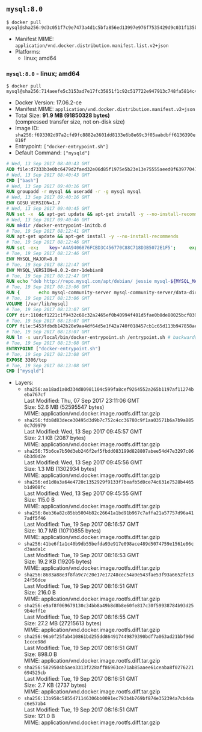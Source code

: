 ## `mysql:8.0`

```console
$ docker pull mysql@sha256:9d3c051f7c9e7473a4d1c5bfa856ed13997e976f7535429d9c031f135bd6302e
```

-	Manifest MIME: `application/vnd.docker.distribution.manifest.list.v2+json`
-	Platforms:
	-	linux; amd64

### `mysql:8.0` - linux; amd64

```console
$ docker pull mysql@sha256:714aeefe5c3153ad7e17fc35851f1c92c517722e947913c748fa5814c4a90673
```

-	Docker Version: 17.06.2-ce
-	Manifest MIME: `application/vnd.docker.distribution.manifest.v2+json`
-	Total Size: **91.9 MB (91850328 bytes)**  
	(compressed transfer size, not on-disk size)
-	Image ID: `sha256:f693302d97a2cfd9fc8882e3601dd8133e6b8e69c3f05aabdbff6136390e816f`
-	Entrypoint: `["docker-entrypoint.sh"]`
-	Default Command: `["mysqld"]`

```dockerfile
# Wed, 13 Sep 2017 08:40:43 GMT
ADD file:d7333b3e0bc6479d2faed32e06d85f1975e5b23e13e75555aeed0f639770413b in / 
# Wed, 13 Sep 2017 08:40:43 GMT
CMD ["bash"]
# Wed, 13 Sep 2017 09:40:16 GMT
RUN groupadd -r mysql && useradd -r -g mysql mysql
# Wed, 13 Sep 2017 09:40:16 GMT
ENV GOSU_VERSION=1.7
# Wed, 13 Sep 2017 09:40:45 GMT
RUN set -x 	&& apt-get update && apt-get install -y --no-install-recommends ca-certificates wget && rm -rf /var/lib/apt/lists/* 	&& wget -O /usr/local/bin/gosu "https://github.com/tianon/gosu/releases/download/$GOSU_VERSION/gosu-$(dpkg --print-architecture)" 	&& wget -O /usr/local/bin/gosu.asc "https://github.com/tianon/gosu/releases/download/$GOSU_VERSION/gosu-$(dpkg --print-architecture).asc" 	&& export GNUPGHOME="$(mktemp -d)" 	&& gpg --keyserver ha.pool.sks-keyservers.net --recv-keys B42F6819007F00F88E364FD4036A9C25BF357DD4 	&& gpg --batch --verify /usr/local/bin/gosu.asc /usr/local/bin/gosu 	&& rm -r "$GNUPGHOME" /usr/local/bin/gosu.asc 	&& chmod +x /usr/local/bin/gosu 	&& gosu nobody true 	&& apt-get purge -y --auto-remove ca-certificates wget
# Wed, 13 Sep 2017 09:40:46 GMT
RUN mkdir /docker-entrypoint-initdb.d
# Tue, 19 Sep 2017 08:12:41 GMT
RUN apt-get update && apt-get install -y --no-install-recommends 		pwgen 		openssl 		perl 	&& rm -rf /var/lib/apt/lists/*
# Tue, 19 Sep 2017 08:12:46 GMT
RUN set -ex; 	key='A4A9406876FCBD3C456770C88C718D3B5072E1F5'; 	export GNUPGHOME="$(mktemp -d)"; 	gpg --keyserver ha.pool.sks-keyservers.net --recv-keys "$key"; 	gpg --export "$key" > /etc/apt/trusted.gpg.d/mysql.gpg; 	rm -r "$GNUPGHOME"; 	apt-key list > /dev/null
# Tue, 19 Sep 2017 08:12:46 GMT
ENV MYSQL_MAJOR=8.0
# Tue, 19 Sep 2017 08:12:47 GMT
ENV MYSQL_VERSION=8.0.2-dmr-1debian8
# Tue, 19 Sep 2017 08:12:47 GMT
RUN echo "deb http://repo.mysql.com/apt/debian/ jessie mysql-${MYSQL_MAJOR}" > /etc/apt/sources.list.d/mysql.list
# Tue, 19 Sep 2017 08:13:06 GMT
RUN { 		echo mysql-community-server mysql-community-server/data-dir select ''; 		echo mysql-community-server mysql-community-server/root-pass password ''; 		echo mysql-community-server mysql-community-server/re-root-pass password ''; 		echo mysql-community-server mysql-community-server/remove-test-db select false; 	} | debconf-set-selections 	&& apt-get update && apt-get install -y mysql-community-client-core="${MYSQL_VERSION}" mysql-community-server-core="${MYSQL_VERSION}" && rm -rf /var/lib/apt/lists/* 	&& rm -rf /var/lib/mysql && mkdir -p /var/lib/mysql /var/run/mysqld 	&& chown -R mysql:mysql /var/lib/mysql /var/run/mysqld 	&& chmod 777 /var/run/mysqld
# Tue, 19 Sep 2017 08:13:06 GMT
VOLUME [/var/lib/mysql]
# Tue, 19 Sep 2017 08:13:07 GMT
COPY dir:110dcf1221c1f9432c68c32a2465ef0b40994f401d5fae0b0de80025bcf839a5 in /etc/mysql/ 
# Tue, 19 Sep 2017 08:13:07 GMT
COPY file:5453fdbdb142b28e9aa4df64d5e1f42a740f018457cb1c65d113b947858ae314 in /usr/local/bin/ 
# Tue, 19 Sep 2017 08:13:07 GMT
RUN ln -s usr/local/bin/docker-entrypoint.sh /entrypoint.sh # backwards compat
# Tue, 19 Sep 2017 08:13:08 GMT
ENTRYPOINT ["docker-entrypoint.sh"]
# Tue, 19 Sep 2017 08:13:08 GMT
EXPOSE 3306/tcp
# Tue, 19 Sep 2017 08:13:08 GMT
CMD ["mysqld"]
```

-	Layers:
	-	`sha256:aa18ad1a0d334d80981104c599fa8cef9264552a265b1197af11274beba767cf`  
		Last Modified: Thu, 07 Sep 2017 23:11:06 GMT  
		Size: 52.6 MB (52595547 bytes)  
		MIME: application/vnd.docker.image.rootfs.diff.tar.gzip
	-	`sha256:fdb8d83dece30495d3d9b7c752c4cc36780c9f1aa03571b6a7b9a8850c7d9979`  
		Last Modified: Wed, 13 Sep 2017 09:45:57 GMT  
		Size: 2.1 KB (2087 bytes)  
		MIME: application/vnd.docker.image.rootfs.diff.tar.gzip
	-	`sha256:75b6ce7b50d3eb246f2ef5fbdd083199d828807abee54d47e3297c866b3d0d2e`  
		Last Modified: Wed, 13 Sep 2017 09:45:56 GMT  
		Size: 1.3 MB (1302934 bytes)  
		MIME: application/vnd.docker.image.rootfs.diff.tar.gzip
	-	`sha256:ed1d0a3a64e4720c1352929f9133f7beafb5d0ce74c631e7528b4465b1d908fc`  
		Last Modified: Wed, 13 Sep 2017 09:45:55 GMT  
		Size: 115.0 B  
		MIME: application/vnd.docker.image.rootfs.diff.tar.gzip
	-	`sha256:8eb36a82c85bb5004b82c26641a1bd91b967c7affa21a57757d96a417adf5f46`  
		Last Modified: Tue, 19 Sep 2017 08:16:57 GMT  
		Size: 10.7 MB (10710855 bytes)  
		MIME: application/vnd.docker.image.rootfs.diff.tar.gzip
	-	`sha256:41be6f1a1c40b9db55befda93e917e098ace489d5074759e1561e86cd3aada1c`  
		Last Modified: Tue, 19 Sep 2017 08:16:53 GMT  
		Size: 19.2 KB (19205 bytes)  
		MIME: application/vnd.docker.image.rootfs.diff.tar.gzip
	-	`sha256:8683a88e3f8fa9c7c20e17e17248cec54a9e543fae53f93a6652fe1324f56dce`  
		Last Modified: Tue, 19 Sep 2017 08:16:51 GMT  
		Size: 216.0 B  
		MIME: application/vnd.docker.image.rootfs.diff.tar.gzip
	-	`sha256:e9af8f069679130c34bb8a49b8d8b8e60fe817c30f59938784b93d259b4eff1e`  
		Last Modified: Tue, 19 Sep 2017 08:16:55 GMT  
		Size: 27.2 MB (27215613 bytes)  
		MIME: application/vnd.docker.image.rootfs.diff.tar.gzip
	-	`sha256:96a0f25fab410861bd255dd864917449879390bdf7a063ad21bbf96d1ccce98d`  
		Last Modified: Tue, 19 Sep 2017 08:16:51 GMT  
		Size: 898.0 B  
		MIME: application/vnd.docker.image.rootfs.diff.tar.gzip
	-	`sha256:5829504b5aea3313f228aff86963ce71ab85aaee61ceaba8f0276221694525cb`  
		Last Modified: Tue, 19 Sep 2017 08:16:51 GMT  
		Size: 2.7 KB (2737 bytes)  
		MIME: application/vnd.docker.image.rootfs.diff.tar.gzip
	-	`sha256:13b958c5855471146306bb0091ec793b4b769bf874e352394a7cb4dac6e57ab4`  
		Last Modified: Tue, 19 Sep 2017 08:16:51 GMT  
		Size: 121.0 B  
		MIME: application/vnd.docker.image.rootfs.diff.tar.gzip
